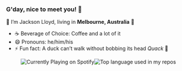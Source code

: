 ### G'day, nice to meet you! 👋

👾 I’m Jackson Lloyd, living in **Melbourne, Australia** 🦘

- ☕ Beverage of Choice: Coffee and a lot of it
- 😄 Pronouns: he/him/his
- ⚡ Fun fact: A duck can’t walk without bobbing its head *Quack* 🦆

<div align="center" style="display: flex; justify-content: center; align-items: center;" >
  <img width="" src="https://uwokman.herokuapp.com/spotify/currently-playing.svg" alt="Currently Playing on Spotify" />
  <img width="" src="https://github-readme-stats.vercel.app/api/top-langs/?username=JBrLloyd&layout=compact&hide_title=1&card_width=300" alt="Top language used in my repos" />
</div>
